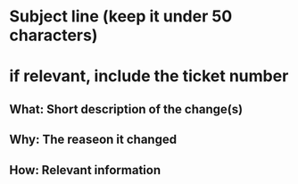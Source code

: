 # Subject line (keep it under 50 characters) 
# if relevant, include the ticket number

## What: Short description of the change(s)

## Why: The reaseon it changed

## How: Relevant information
